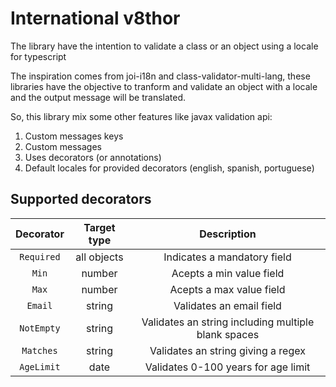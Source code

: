# International v8thor

The library have the intention to validate a class or an object using a locale for typescript

The inspiration comes from joi-i18n and class-validator-multi-lang, these libraries have the objective to tranform and
validate an object with a locale and the output message will be translated.

So, this library mix some other features like javax validation api:

1. Custom messages keys
2. Custom messages
3. Uses decorators (or annotations)
4. Default locales for provided decorators (english, spanish, portuguese)

## Supported decorators

| Decorator | Target type  | Description  |
| :---:   | :-: | :-: |
| `Required` | all objects | Indicates a mandatory field |
| `Min` | number | Acepts a min value field |
| `Max` | number | Acepts a max value field |
| `Email` | string | Validates an email field |
| `NotEmpty` | string | Validates an string including multiple blank spaces |
| `Matches` | string | Validates an string giving a regex |
| `AgeLimit` | date | Validates 0-100 years for age limit |


